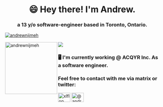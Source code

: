 <h1 align="center">😄 Hey there! I'm Andrew.</h1>
<h3 align="center">a 13 y/o software-engineer based in Toronto, Ontario.</h3>


<p align="left"> <a href="https://github.com/ryo-ma/github-profile-trophy"><img src="https://github-profile-trophy.vercel.app/?username=andrewnijmeh&theme=onedark&margin-w=15&margin-h=15&column=7" alt="andrewnijmeh" /></a> </p>

<div>
<img height="170" align="left" src="https://github-readme-stats.vercel.app/api?username=andrewnijmeh&count_private=true&include_all_commits=true&theme=onedark" alt="andrewnijmeh" />
<img src="https://github-readme-stats.vercel.app/api/top-langs/?username=andrewnijmeh&layout=compact&theme=onedark&langs_count=15" />
</div>

<h3>🖥️ I'm currently working @ ACQYR Inc. As a software engineer.</h3>

<h3 align="left">Feel free to contact with me via matrix or twitter:</h3>
<p align="left">
<a href="https://twitter.com/xlflop" target="blank"><img align="center" src="https://cdn.jsdelivr.net/npm/simple-icons@3.0.1/icons/twitter.svg" alt="xlflop" height="30" width="40" /></a>
<a href="@andrewnijmeh:matrix.org" target="blank"><img align="center" src="https://external-content.duckduckgo.com/iu/?u=https%3A%2F%2Ftse1.mm.bing.net%2Fth%3Fid%3DOIP.C-yNBc2XvozwTTpOJIMt_wHaD4%26pid%3DApi&f=1" alt="@andrewnijmeh:matrix.org" height="30" width="40" /></a>  
  
